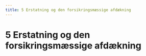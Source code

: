 ```yaml
---
title: 5 Erstatning og den forsikringsmæssige afdækning
---
```

# 5 Erstatning og den forsikringsmæssige afdækning
